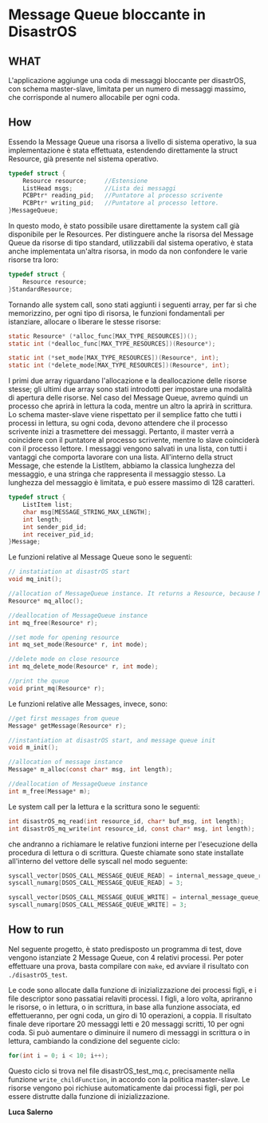# Message Queue bloccante in DisastrOS

## WHAT
L'applicazione aggiunge una coda di messaggi bloccante per disastrOS, con schema master-slave, limitata per un numero di messaggi massimo, che corrisponde al numero allocabile per ogni coda.

## How

Essendo la Message Queue una risorsa a livello di sistema operativo, la sua implementazione è stata effettuata, estendendo direttamente la struct Resource, già presente nel sistema operativo.

```C
typedef struct {
    Resource resource;     //Estensione
    ListHead msgs;         //Lista dei messaggi
    PCBPtr* reading_pid;   //Puntatore al processo scrivente
    PCBPtr* writing_pid;   //Puntatore al processo lettore.
}MessageQueue;
```
In questo modo, è stato possibile usare direttamente la system call già disponibile per le Resources. Per distinguere anche la risorsa del Message Queue da risorse di tipo standard, utilizzabili dal sistema operativo, è stata anche implementata un'altra risorsa, in modo da non confondere le varie risorse tra loro:
```C
typedef struct {
    Resource resource;
}StandardResource;
```
Tornando alle system call, sono stati aggiunti i seguenti array, per far sì che memorizzino, per ogni tipo di risorsa, le funzioni fondamentali per istanziare, allocare o liberare le stesse risorse:
```C
static Resource* (*alloc_func[MAX_TYPE_RESOURCES])();
static int (*dealloc_func[MAX_TYPE_RESOURCES])(Resource*);

static int (*set_mode[MAX_TYPE_RESOURCES])(Resource*, int);
static int (*delete_mode[MAX_TYPE_RESOURCES])(Resource*, int);
```
I primi due array riguardano l'allocazione e la deallocazione delle risorse stesse; gli ultimi due array sono stati introdotti per impostare una modalità di apertura delle risorse. Nel caso del Message Queue, avremo quindi un processo che aprirà in lettura la coda, mentre un altro la aprirà in scrittura. Lo schema master-slave viene rispettato per il semplice fatto che tutti i processi in lettura, su ogni coda, devono attendere che il processo scrivente inizi a trasmettere dei messaggi. Pertanto, il master verrà a coincidere con il puntatore al processo scrivente, mentre lo slave coinciderà con il processo lettore.
I messaggi vengono salvati in una lista, con tutti i vantaggi che comporta lavorare con una lista. All'interno della struct Message, che estende la ListItem, abbiamo la classica lunghezza del messaggio, e una stringa che rappresenta il messaggio stesso. La lunghezza del messaggio è limitata, e può essere massimo di 128 caratteri.
```C
typedef struct {
    ListItem list;
    char msg[MESSAGE_STRING_MAX_LENGTH];
    int length;
    int sender_pid_id;
    int receiver_pid_id;
}Message;
```
Le funzioni relative al Message Queue sono le seguenti:
```C
// instatiation at disastrOS start
void mq_init();

//allocation of MessageQueue instance. It returns a Resource, because MessageQueue has a parent struct, Resource.
Resource* mq_alloc();

//deallocation of MessageQueue instance
int mq_free(Resource* r);

//set mode for opening resource
int mq_set_mode(Resource* r, int mode);

//delete mode on close resource
int mq_delete_mode(Resource* r, int mode);

//print the queue
void print_mq(Resource* r);
```
Le funzioni relative alle Messages, invece, sono:
```C
//get first messages from queue
Message* getMessage(Resource* r);

//instantiation at disastrOS start, and message queue init
void m_init();

//allocation of message instance
Message* m_alloc(const char* msg, int length);

//deallocation of MessageQueue instance
int m_free(Message* m);
```
Le system call per la lettura e la scrittura sono le seguenti:
```C
int disastrOS_mq_read(int resource_id, char* buf_msg, int length);
int disastrOS_mq_write(int resource_id, const char* msg, int length);
```
che andranno a richiamare le relative funzioni interne per l'esecuzione della procedura di lettura o di scrittura. Queste chiamate sono state installate all'interno del vettore delle syscall nel modo seguente:
```C
syscall_vector[DSOS_CALL_MESSAGE_QUEUE_READ] = internal_message_queue_read;
syscall_numarg[DSOS_CALL_MESSAGE_QUEUE_READ] = 3;

syscall_vector[DSOS_CALL_MESSAGE_QUEUE_WRITE] = internal_message_queue_write;
syscall_numarg[DSOS_CALL_MESSAGE_QUEUE_WRITE] = 3;
```

## How to run
Nel seguente progetto, è stato predisposto un programma di test, dove vengono istanziate 2 Message Queue, con 4 relativi processi. Per poter effettuare una prova, basta compilare con `make`, ed avviare il risultato con `./disastrOS_test`.

Le code sono allocate dalla funzione di inizializzazione dei processi figli, e i file descriptor sono passatiai relaviti processi. I figli, a loro volta, apriranno le risorse, o in lettura, o in scrittura, in base alla funzione associata, ed effettueranno, per ogni coda, un giro di 10 operazioni, a coppia. Il risultato finale deve riportare 20 messaggi letti e 20 messaggi scritti, 10 per ogni coda. Si può aumentare o diminuire il numero di messaggi in scrittura o in lettura, cambiando la condizione del seguente ciclo:
```C
for(int i = 0; i < 10; i++);
```
Questo ciclo si trova nel file disastrOS_test_mq.c, precisamente nella funzione `write_childFunction`, in accordo con la politica master-slave. Le risorse vengono poi richiuse automaticamente dai processi figli, per poi essere distrutte dalla funzione di inizializzazione.

**Luca Salerno**